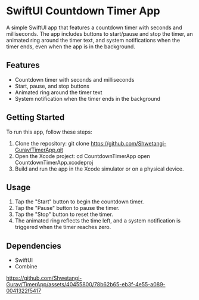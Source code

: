 # SwiftUI Countdown Timer App

A simple SwiftUI app that features a countdown timer with seconds and milliseconds. The app includes buttons to start/pause and stop the timer, an animated ring around the timer text, and system notifications when the timer ends, even when the app is in the background.

## Features

- Countdown timer with seconds and milliseconds
- Start, pause, and stop buttons
- Animated ring around the timer text
- System notification when the timer ends in the background

## Getting Started

To run this app, follow these steps:

1. Clone the repository:
   git clone https://github.com/Shwetangi-Gurav/TimerApp.git
2. Open the Xcode project:
    cd CountdownTimerApp
    open CountdownTimerApp.xcodeproj
3. Build and run the app in the Xcode simulator or on a physical device.

## Usage
1. Tap the "Start" button to begin the countdown timer.
2. Tap the "Pause" button to pause the timer.
3. Tap the "Stop" button to reset the timer.
4. The animated ring reflects the time left, and a system notification is triggered when the timer reaches zero.

## Dependencies
- SwiftUI
- Combine

https://github.com/Shwetangi-Gurav/TimerApp/assets/40455800/78b62b65-eb3f-4e55-a089-0041322f5417


